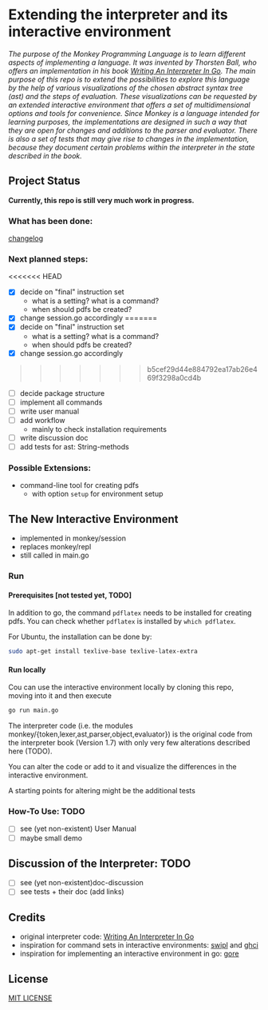 # Extending the interpreter and its interactive environment

_The purpose of the Monkey Programming Language is to learn different aspects of implementing a language. It was invented by Thorsten Ball, who offers an implementation in his book [Writing An Interpreter In Go](https://interpreterbook.com/).
The main purpose of this repo is to extend the possibilities to explore this language by the help of various visualizations of the chosen abstract syntax tree (ast) and the steps of evaluation. These visualizations can be requested by an extended interactive environment that offers a set of multidimensional options and tools for convenience.
Since Monkey is a language intended for learning purposes, the implementations are designed in such a way that they are open for changes and additions to the parser and evaluator. There is also a set of tests that may give rise to changes in the implementation, because they document certain problems within the interpreter in the state described in the book._

## Project Status

**Currently, this repo is still very much work in progress.**

### What has been done: 
[changelog](changelog.md)

### Next planned steps:

<<<<<<< HEAD
- [X] decide on "final" instruction set
  - what is a setting? what is a command?
  - when should pdfs be created?
- [X] change session.go accordingly
=======
- [x] decide on "final" instruction set
  - what is a setting? what is a command?
  - when should pdfs be created?
- [x] change session.go accordingly
>>>>>>> b5cef29d44e884792ea17ab26e469f3298a0cd4b
- [ ] decide package structure
- [ ] implement all commands
- [ ] write user manual
- [ ] add workflow 
    - mainly to check installation requirements
- [ ] write discussion doc 
- [ ] add tests for ast: String-methods

### Possible Extensions:

- command-line tool for creating pdfs 
  - with option `setup` for environment setup

## The New Interactive Environment

- implemented in monkey/session
- replaces monkey/repl
- still called in main.go

### Run

#### Prerequisites [not tested yet, TODO]

In addition to go,  the command `pdflatex` needs to be installed for creating pdfs. 
You can check whether `pdflatex` is installed by `which pdflatex`.


For Ubuntu, the installation can be done by:

```sh
sudo apt-get install texlive-base texlive-latex-extra
```


#### Run locally

Cou can use the interactive environment locally by cloning this repo, moving into it and then execute

```sh
go run main.go
```

The interpreter code (i.e. the modules monkey/{token,lexer,ast,parser,object,evaluator}) is the original code from the interpreter book (Version 1.7) with only very few alterations described here (TODO).

You can alter the code or add to it and visualize the differences in the interactive environment.

A starting points for altering might be the additional tests

### How-To Use: TODO 

- [ ] see (yet non-existent) User Manual
- [ ] maybe small demo

## Discussion of the Interpreter: TODO 
- [ ] see (yet non-existent)doc-discussion
- [ ] see tests + their doc (add links)

## Credits 
- original interpreter code: [Writing An Interpreter In Go](https://interpreterbook.com/)
- inspiration for command sets in interactive environments: 
 [swipl](https://www.swi-prolog.org/) and
 [ghci](https://downloads.haskell.org/~ghc/latest/docs/html/users_guide/ghci.html#ghci-commands) 
- inspiration for implementing an interactive environment in go: [gore](https://github.com/motemen/gore) 

## License

[MIT LICENSE](LICENSE)

